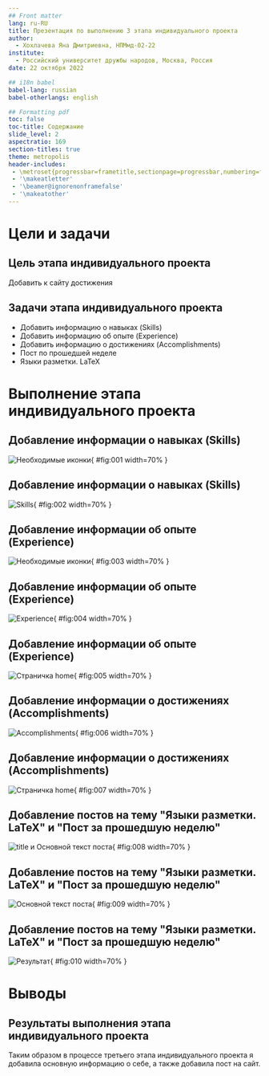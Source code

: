 ```yaml
---
## Front matter
lang: ru-RU
title: Презентация по выполнению 3 этапа индивидуального проекта
author:
  - Хохлачева Яна Дмитриевна, НПМмд-02-22
institute:
  - Российский университет дружбы народов, Москва, Россия
date: 22 октября 2022

## i18n babel
babel-lang: russian
babel-otherlangs: english

## Formatting pdf
toc: false
toc-title: Содержание
slide_level: 2
aspectratio: 169
section-titles: true
theme: metropolis
header-includes:
 - \metroset{progressbar=frametitle,sectionpage=progressbar,numbering=fraction}
 - '\makeatletter'
 - '\beamer@ignorenonframefalse'
 - '\makeatother'
---
```


# Цели и задачи

## Цель этапа индивидуального проекта

Добавить к сайту достижения

## Задачи этапа индивидуального проекта 

* Добавить информацию о навыках (Skills)
* Добавить информацию об опыте (Experience)
* Добавить информацию о достижениях (Accomplishments)
* Пост по прошедшей неделе
* Языки разметки. LaTeX

# Выполнение этапа индивидуального проекта

## Добавление информации о навыках (Skills)

![Необходимые иконки](images/1.jpg){ #fig:001 width=70% }

## Добавление информации о навыках (Skills)

![Skills](images/2.jpg){ #fig:002 width=70% }

## Добавление информации об опыте (Experience)

![Необходимые иконки](images/3.jpg){ #fig:003 width=70% }

## Добавление информации об опыте (Experience)

![Experience](images/4.jpg){ #fig:004 width=70% }

## Добавление информации об опыте (Experience)

![Страничка home](images/5.jpg){ #fig:005 width=70% }


## Добавление информации о достижениях (Accomplishments)

![Accomplishments](images/6.jpg){ #fig:006 width=70% }

## Добавление информации о достижениях (Accomplishments)

![Страничка home](images/7.jpg){ #fig:007 width=70% }

## Добавление постов на тему "Языки разметки. LaTeX" и "Пост за прошедшую неделю"

![title и Основной текст поста](images/8.jpg){ #fig:008 width=70% }

## Добавление постов на тему "Языки разметки. LaTeX" и "Пост за прошедшую неделю"

![Основной текст поста](images/9.jpg){ #fig:009 width=70% }

## Добавление постов на тему "Языки разметки. LaTeX" и "Пост за прошедшую неделю"

![Результат](images/10.jpg){ #fig:010 width=70% }


# Выводы

## Результаты выполнения этапа индивидуального проекта

Таким образом в процессе третьего этапа индивидуального проекта я добавила основную информацию о себе, а также добавила пост на сайт.
